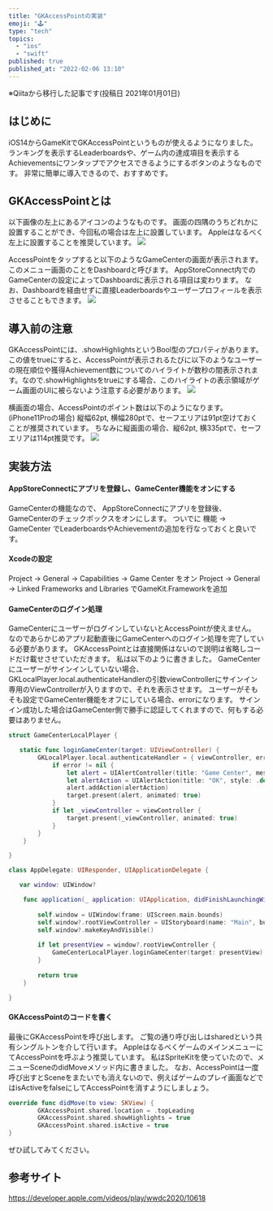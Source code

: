 ```yaml
---
title: "GKAccessPointの実装"
emoji: "🕹️"
type: "tech"
topics:
  - "ios"
  - "swift"
published: true
published_at: "2022-02-06 13:10"
---
```


※Qiitaから移行した記事です(投稿日 2021年01月01日)
## はじめに
iOS14からGameKitでGKAccessPointというものが使えるようになりました。
ランキングを表示するLeaderboardsや、ゲーム内の達成項目を表示するAchievementsにワンタップでアクセスできるようにするボタンのようなものです。
非常に簡単に導入できるので、おすすめです。

## GKAccessPointとは
以下画像の左上にあるアイコンのようなものです。
画面の四隅のうちどれかに設置することができ、今回私の場合は左上に設置しています。
Appleはなるべく左上に設置することを推奨しています。
![](https://storage.googleapis.com/zenn-user-upload/8005ca409c0f-20220206.png)

AccessPointをタップすると以下のようなGameCenterの画面が表示されます。
このメニュー画面のことをDashboardと呼びます。
AppStoreConnect内でのGameCenterの設定によってDashboardに表示される項目は変わります。
なお、Dashboardを経由せずに直接Leaderboardsやユーザープロフィールを表示させることもできます。
![](https://storage.googleapis.com/zenn-user-upload/48edb6f68cc3-20220206.png)

## 導入前の注意
GKAccessPointには、.showHighlightsというBool型のプロパティがあります。
この値をtrueにすると、AccessPointが表示されるたびに以下のようなユーザーの現在順位や獲得Achievement数についてのハイライトが数秒の間表示されます。なので.showHighlightsをtrueにする場合、このハイライトの表示領域がゲーム画面のUIに被らないよう注意する必要があります。
![](https://storage.googleapis.com/zenn-user-upload/b6df3787d9bc-20220206.jpeg)

横画面の場合、AccessPointのポイント数は以下のようになります。(iPhone11Proの場合)
縦幅62pt, 横幅280ptで、セーフエリアは91pt空けておくことが推奨されています。
ちなみに縦画面の場合、縦62pt, 横335ptで、セーフエリアは114pt推奨です。
![](https://storage.googleapis.com/zenn-user-upload/ac72225e6fa8-20220206.png)

## 実装方法
#### AppStoreConnectにアプリを登録し、GameCenter機能をオンにする
GameCenterの機能なので、
AppStoreConnectにアプリを登録後、GameCenterのチェックボックスをオンにします。
ついでに 機能 -> GameCenter でLeaderboardsやAchievementの追加を行なっておくと良いです。

#### Xcodeの設定
Project -> General -> Capabilities -> Game Center をオン
Project -> General -> Linked Frameworks and Libraries でGameKit.Frameworkを追加

#### GameCenterのログイン処理
GameCenterにユーザーがログインしていないとAccessPointが使えません。
なのであらかじめアプリ起動直後にGameCenterへのログイン処理を完了している必要があります。
GKAccessPointとは直接関係はないので説明は省略しコードだけ載せさせていただきます。
私は以下のように書きました。
GameCenterにユーザーがサインインしていない場合、
GKLocalPlayer.local.authenticateHandlerの引数viewControllerにサインイン専用のViewControllerが入りますので、それを表示させます。
ユーザーがそもそも設定でGameCenter機能をオフにしている場合、errorになります。
サインイン成功した場合はGameCenter側で勝手に認証してくれますので、何もする必要はありません。

```swift:GameCenterLocalPlayer.swift
struct GameCenterLocalPlayer {

   static func loginGameCenter(target: UIViewController) {
        GKLocalPlayer.local.authenticateHandler = { viewController, error in
            if error != nil {
                let alert = UIAlertController(title: "Game Center", message: "To join the ranking,\nPlease sign in to GameCenter.", preferredStyle: .alert)
                let alertAction = UIAlertAction(title: "OK", style: .default, handler: nil)
                alert.addAction(alertAction)
                target.present(alert, animated: true)
            }
            if let _viewController = viewController {
                target.present(_viewController, animated: true)
            }
        }
    }

}
```

```swift:AppDelegate.swift
class AppDelegate: UIResponder, UIApplicationDelegate {

   var window: UIWindow?

    func application(_ application: UIApplication, didFinishLaunchingWithOptions launchOptions: [UIApplication.LaunchOptionsKey: Any]?) -> Bool {
        
        self.window = UIWindow(frame: UIScreen.main.bounds)
        self.window?.rootViewController = UIStoryboard(name: "Main", bundle: nil).instantiateInitialViewController()
        self.window?.makeKeyAndVisible()
        
        if let presentView = window?.rootViewController {
            GameCenterLocalPlayer.loginGameCenter(target: presentView)
        }
        
        return true
    }

}
```
#### GKAccessPointのコードを書く
最後にGKAccessPointを呼び出します。
ご覧の通り呼び出しはsharedという共有シングルトンを介して行います。
AppleはなるべくゲームのメインメニューにてAccessPointを呼ぶよう推奨しています。
私はSpriteKitを使っていたので、メニューSceneのdidMoveメソッド内に書きました。
なお、AccessPointは一度呼び出すとSceneをまたいでも消えないので、例えばゲームのプレイ画面などではisActiveをfalseにしてAccessPointを消すようにしましょう。

```swift:HogehogeScene.swift
override func didMove(to view: SKView) {
        GKAccessPoint.shared.location = .topLeading
        GKAccessPoint.shared.showHighlights = true
        GKAccessPoint.shared.isActive = true
}
```
ぜひ試してみてください。

## 参考サイト
https://developer.apple.com/videos/play/wwdc2020/10618






